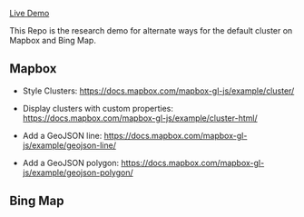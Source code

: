 [Live Demo](https://luuufan.github.io/mapbox_cluster_demo/)

This Repo is the research demo for alternate ways for the default cluster on Mapbox and Bing Map.

## Mapbox

- Style Clusters:
https://docs.mapbox.com/mapbox-gl-js/example/cluster/

- Display clusters with custom properties:
https://docs.mapbox.com/mapbox-gl-js/example/cluster-html/

- Add a GeoJSON line:
https://docs.mapbox.com/mapbox-gl-js/example/geojson-line/


- Add a GeoJSON polygon:
https://docs.mapbox.com/mapbox-gl-js/example/geojson-polygon/

## Bing Map